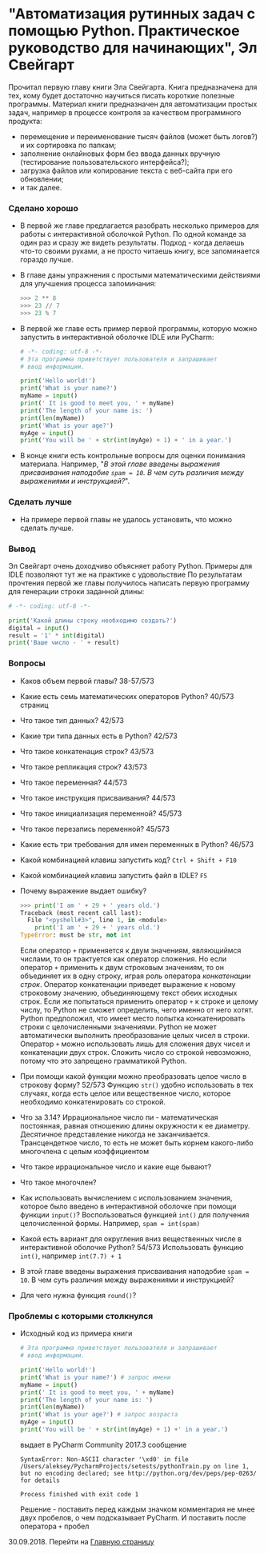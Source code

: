 # "Автоматизация рутинных задач с помощью Python. Практическое руководство для начинающих", Эл Свейгарт

Прочитал первую главу книги Эла Свейгарта. Книга предназначена для тех, кому будет достаточно научиться писать короткие полезные программы. Материал книги предназначен для автоматизации простых задач, например в процессе контроля за качеством программного продукта:

- перемещение и переименование тысяч файлов (может быть логов?) и их сортировка по папкам;
- заполнение онлайновых форм без ввода данных вручную (тестирование пользовательского интерфейса?);
- загрузка файлов или копирование текста с веб-сайта при его обновлении;
- и так далее.

### Сделано хорошо

- В первой же главе предлагается разобрать несколько примеров для работы с интерактивной оболочкой Python. По одной команде за один раз и сразу же видеть результаты. Подход - когда делаешь что-то своими руками, а не просто читаешь книгу, все запоминается гораздо лучше.

- В главе даны упражнения с простыми математичеcкими действиями для улучшения процесса запоминания:

  ```python
  >>> 2 ** 8
  >>> 23 // 7
  >>> 23 % 7
  ```

- В первой же главе есть пример первой программы, которую можно запустить в интерактивной оболочке IDLE или PyCharm:

  ```python
  # -*- coding: utf-8 -*-
  # Эта программа приветствует пользователя и запрашивает
  # ввод информации.
  
  print('Hello world!')
  print('What is your name?')
  myName = input()
  print(' It is good to meet you, ' + myName)
  print('The length of your name is: ')
  print(len(myName))
  print('What is your age?')
  myAge = input()
  print('You will be ' + str(int(myAge) + 1) + ' in a year.')
  ```

- В конце книги есть контрольные вопросы для оценки понимания материала. Например, "*В этой главе введены выражения присваивания наподобие `spam = 10`. В чем суть различия между выражениями и инструкцией?*".

### Сделать лучше

- На примере первой главы не удалось установить, что можно сделать лучше.

### Вывод

Эл Свейгарт очень доходчиво объясняет работу Python. Примеры для IDLE позволяют тут же на практике с удовольствие По результатам прочтения первой же главы получилось написать первую программу для генерации строки заданной длины:

```python
# -*- coding: utf-8 -*-

print('Какой длины строку необходимо создать?')
digital = input()
result = '1' * int(digital)
print('Ваше число - ' + result)
```

### Вопросы

- Каков объем первой главы? 38-57/573

- Какие есть семь математических операторов Python? 40/573 страниц

- Что такое тип данных? 42/573

- Какие три типа данных есть в Python? 42/573

- Что такое конкатенация строк? 43/573

- Что такое репликация строк? 43/573

- Что такое переменная? 44/573

- Что такое инструкция присваивания? 44/573

- Что такое инициализация переменной? 45/573

- Что такое перезапись переменной? 45/573

- Какие есть три требования для имен переменных в Python? 46/573

- Какой комбинацией клавиш запустить код? `Ctrl + Shift + F10`

- Какой комбинацией клавиш запустить файл в IDLE? `F5`

- Почему выражение выдает ошибку?

  ```python
  >>> print('I am ' + 29 + ' years old.')
  Traceback (most recent call last):
    File "<pyshell#3>", line 1, in <module>
      print('I am ' + 29 + ' years old.')
  TypeError: must be str, not int
  ```

  Если оператор `+` применяется к двум значениям, являющиймся числами, то он трактуется как оператор сложения. Но если оператор `+` применить к двум строковым значениям, то он объединяет их в одну строку, играя роль оператора *конкатенации строк*. Оператор конкатенации приведет выражение к новому строковому значению, объединяющему текст обеих исходных строк. Если же попытаться применить оператор `+` к строке и целому числу, то Python не сможет определить, чего именно от него хотят. Python предположил, что имеет место попытка конкатенировать строки с целочисленными значениями. Python не может автоматически выполнить преобразование целых чисел в строки. Оператор `+` можно использовать лишь для сложения двух чисел и конкатенации двух строк. Сложить число со строкой невозможно, потому что это запрещено грамматикой Python.

- При помощи какой функции можно преобразовать целое число в строкову форму? 52/573 Функцию `str()` удобно использовать в тех случаях, когда есть целое или вещественное число, которое необходимо конкатенировать со строкой.

- Что за 3.14? Иррациональное число пи - математическая постоянная, равная отношению длины окружности к ее диаметру. Десятичное представление никогда не заканчивается. Трансцендетное число, то есть не может быть корнем какого-либо многочлена с целым коэффициентом

- Что такое иррациональное число и какие еще бывают?

- Что такое многочлен?

- Как использовать вычислением с использованием значения, которое было введено в интерактивной оболочке при помощи функции `input()`? Воспользоваться функцией `int()` для получения целочисленной формы. Например, `spam = int(spam)`

- Какой есть вариант для округления вниз вещественных числе в интерактивной оболочке Python? 54/573 Использовать функцию `int()`, например `int(7.7) + 1`

- В этой главе введены выражения присваивания наподобие `spam = 10`. В чем суть различия между выражениями и инструкцией?

- Для чего нужна функция `round()`?

### Проблемы с которыми столкнулся

- Исходный код из примера книги

  ```python
  # Эта программа приветствует пользователя и запрашивает
  # ввод информации.
  
  print('Hello world!')
  print('What is your name?') # запрос имени
  myName = input()
  print(' It is good to meet you, ' + myName)
  print('The length of your name is: ')
  print(len(myName))
  print('What is your age?') # запрос возраста
  myAge = input()
  print('You will be ' + str(int(myAge) + 1) +' in a year.')
  ```

  выдает в PyCharm Community 2017.3 сообщение

  ```
  SyntaxError: Non-ASCII character '\xd0' in file /Users/aleksey/PycharmProjects/setests/pythonTrain.py on line 1, but no encoding declared; see http://python.org/dev/peps/pep-0263/ for details
  
  Process finished with exit code 1
  ```

  Решение - поставить перед каждым значком комментария не мнее двух пробелов, о чем подсказывает PyCharm.  И поставить после оператора `+` пробел

30.09.2018. Перейти на [Главную страницу](./)